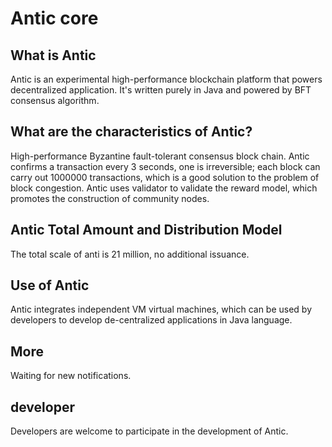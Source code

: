 # Antic core


## What is Antic

Antic is an experimental high-performance blockchain platform that powers decentralized application. It's written purely in Java and powered by BFT consensus algorithm.


## What are the characteristics of Antic?

High-performance Byzantine fault-tolerant consensus block chain. Antic confirms a transaction every 3 seconds, one is irreversible; each block can carry out 1000000 transactions, which is a good solution to the problem of block congestion. Antic uses validator to validate the reward model, which promotes the construction of community nodes.


## Antic Total Amount and Distribution Model

The total scale of anti is 21 million, no additional issuance.


## Use of Antic

Antic integrates independent VM virtual machines, which can be used by developers to develop de-centralized applications in Java language.


## More

Waiting for new notifications.


## developer

Developers are welcome to participate in the development of Antic.
